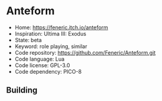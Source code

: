 # Anteform

- Home: https://feneric.itch.io/anteform
- Inspiration: Ultima III: Exodus
- State: beta
- Keyword: role playing, similar
- Code repository: https://github.com/Feneric/Anteform.git
- Code language: Lua
- Code license: GPL-3.0
- Code dependency: PICO-8

## Building
